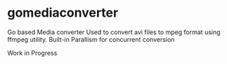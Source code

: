 # gomediaconverter
Go based Media converter
Used to convert avi files to mpeg format using ffmpeg utility. Built-in Parallism for concurrent conversion


Work in Progress
